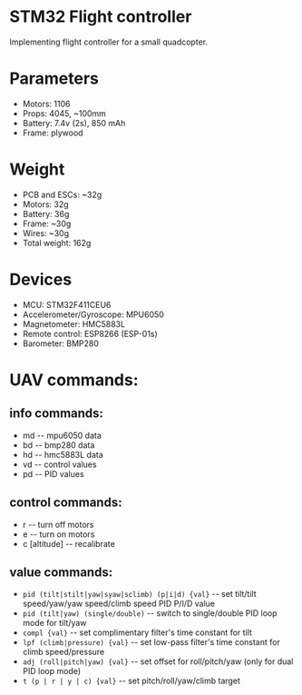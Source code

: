 STM32 Flight controller
=========================

Implementing flight controller for a small quadcopter.

Parameters
==========
 * Motors: 1106
 * Props: 4045, ~100mm
 * Battery: 7.4v (2s), 850 mAh
 * Frame: plywood

Weight
======
 * PCB and ESCs: ~32g
 * Motors: 32g
 * Battery: 36g
 * Frame: ~30g
 * Wires: ~30g
 * Total weight: 162g 

Devices
=======
 * MCU: STM32F411CEU6
 * Accelerometer/Gyroscope: MPU6050
 * Magnetometer: HMC5883L
 * Remote control: ESP8266 (ESP-01s)
 * Barometer: BMP280

UAV commands:
=============
info commands:
--------------
 * md -- mpu6050 data
 * bd -- bmp280 data
 * hd -- hmc5883L data
 * vd -- control values
 * pd -- PID values

control commands:
--------------
 * r -- turn off motors
 * e -- turn on motors
 * c [altitude] -- recalibrate

value commands:
--------------
 * `pid (tilt|stilt|yaw|syaw|sclimb) (p|i|d) {val}` -- set tilt/tilt speed/yaw/yaw speed/climb speed PID P/I/D value
 * `pid (tilt|yaw) (single/double)` -- switch to single/double PID loop mode for tilt/yaw
 * `compl {val}` -- set complimentary filter's time constant for tilt
 * `lpf (climb|pressure) {val}` -- set low-pass filter's time constant for climb speed/pressure
 * `adj (roll|pitch|yaw) {val}` -- set offset for roll/pitch/yaw (only for dual PID loop mode)
 * `t (p | r | y | c) {val}` -- set pitch/roll/yaw/climb target
